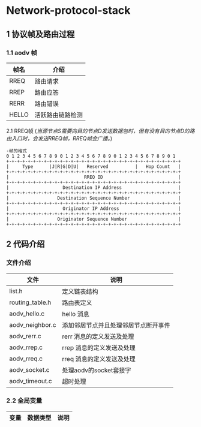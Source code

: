 # Network-protocol-stack

## 1 协议帧及路由过程
  ### 1.1 aodv 帧
  帧名 | 介绍
     -|-
     RREQ | 路由请求
     RREP | 路由应答
     RERR | 路由错误
     HELLO | 活跃路由链路检测

   2.1 RREQ帧
   (*当源节点S需要向目的节点D发送数据包时，但有没有目的节点D的路由入口时，会发送RREQ帧，RREQ帧会广播。*)


    -帧的格式
    0 1 2 3 4 5 6 7 8 9 0 1 2 3 4 5 6 7 8 9 0 1 2 3 4 5 6 7 8 9 0 1
    +-+-+-+-+-+-+-+-+-+-+-+-+-+-+-+-+-+-+-+-+-+-+-+-+-+-+-+-+-+-+-+-+
    |     Type      |J|R|G|D|U|   Reserved          |   Hop Count   |
    +-+-+-+-+-+-+-+-+-+-+-+-+-+-+-+-+-+-+-+-+-+-+-+-+-+-+-+-+-+-+-+-+
    |                            RREQ ID                            |
    +-+-+-+-+-+-+-+-+-+-+-+-+-+-+-+-+-+-+-+-+-+-+-+-+-+-+-+-+-+-+-+-+
    |                    Destination IP Address                     |
    +-+-+-+-+-+-+-+-+-+-+-+-+-+-+-+-+-+-+-+-+-+-+-+-+-+-+-+-+-+-+-+-+
    |                  Destination Sequence Number                  |
    +-+-+-+-+-+-+-+-+-+-+-+-+-+-+-+-+-+-+-+-+-+-+-+-+-+-+-+-+-+-+-+-+
    |                    Originator IP Address                      |
    +-+-+-+-+-+-+-+-+-+-+-+-+-+-+-+-+-+-+-+-+-+-+-+-+-+-+-+-+-+-+-+-+
    |                  Originator Sequence Number                   |
    +-+-+-+-+-+-+-+-+-+-+-+-+-+-+-+-+-+-+-+-+-+-+-+-+-+-+-+-+-+-+-+-+



## 2 代码介绍

  ###  文件介绍

  文件 | 说明
  -|-
  list.h | 定义链表结构
  routing_table.h | 路由表定义
  aodv_hello.c | hello 消息
  aodv_neighbor.c | 添加邻居节点并且处理邻居节点断开事件
  aodv_rerr.c | rerr 消息的定义发送及处理
  aodv_rrep.c | rrep 消息的定义发送及处理
  aodv_rreq.c | rreq 消息的定义发送及处理
  aodv_socket.c | 处理aodv的socket套接字
  aodv_timeout.c | 超时处理

  ### 2.2 全局变量

  变量 | 数据类型 | 说明
  -|-|-
